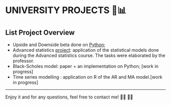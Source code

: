# UNIVERSITY PROJECTS 🚀📊
## **List Project Overview**

- Upside and Downside beta done on [Python](https://github.com/yukigiusy/University-projects/blob/main/Upside_and_downside_beta.ipynb);
- Advanced statistics [project]([url](https://github.com/yukigiusy/University-projects/blob/main/Advanced_statistics%20(1).pdf)): application of the statistical models done during the Advanced statistics course. The tasks were elaborated by the professor.
- Black-Scholes model: paper + an implementation on Python; [work in progress]
- Time series modelling : application on R of the AR and MA model.[work in progress]

---

Enjoy it and for any questions, feel free to contact me! :face_with_spiral_eyes: :woman_student:



